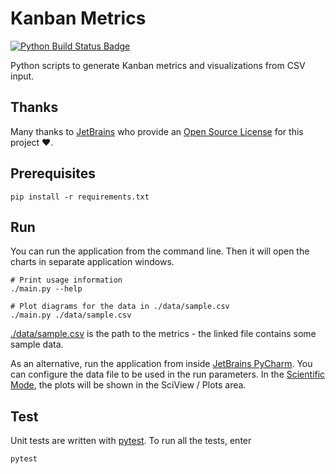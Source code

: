 # Kanban Metrics

[![Python Build Status Badge](https://github.com/wonderbird/kanban-metrics/workflows/Python%20application/badge.svg)](https://github.com/wonderbird/kanban-metrics/actions?query=workflow%3A%22Python%20application%22)

Python scripts to generate Kanban metrics and visualizations from CSV input.

## Thanks

Many thanks to [JetBrains](https://www.jetbrains.com/?from=train-delays) who provide
an [Open Source License](https://www.jetbrains.com/community/opensource/) for this project ❤️.

## Prerequisites

```shell
pip install -r requirements.txt
```

## Run

You can run the application from the command line. Then it will open the charts in separate application windows.

```shell
# Print usage information
./main.py --help

# Plot diagrams for the data in ./data/sample.csv
./main.py ./data/sample.csv
```

[./data/sample.csv](./data/sample.csv) is the path to the metrics - the linked file contains some sample data.

As an alternative, run the application from inside [JetBrains PyCharm](https://www.jetbrains.com/pycharm/). You can
configure the data file to be used in the run parameters. In the [Scientific
Mode](https://www.jetbrains.com/help/pycharm/matplotlib-tutorial.html#run), the plots will be shown in the SciView /
Plots area.

## Test

Unit tests are written with [pytest](https://docs.pytest.org/). To run all the tests, enter

```shell
pytest
```
